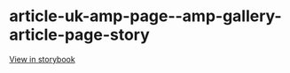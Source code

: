 # article-uk-amp-page--amp-gallery-article-page-story

[View in storybook](https://raw.githack.com/Independent-Digital-News-and-Media-Ltd/indy-pwamp-sb/PR-1774-sb/index.html?path=/story/article-uk-amp-page--amp-gallery-article-page-story)